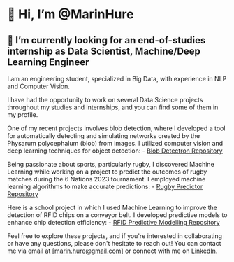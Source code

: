 # 👋 Hi, I’m @MarinHure
## 👀 I’m currently looking for an end-of-studies internship as Data Scientist, Machine/Deep Learning Engineer

I am an engineering student, specialized in Big Data, with experience in NLP and Computer Vision.

I have had the opportunity to work on several Data Science projects throughout my studies and internships, and you can find some of them in my profile.

One of my recent projects involves blob detection, where I developed a tool for automatically detecting and simulating networks created by the Physarum polycephalum (blob) from images. 
I utilized computer vision and deep learning techniques for object detection:
    - [Blob Detectron Repository](https://github.com/MarinHure/Blob_Detectron.git)

Being passionate about sports, particularly rugby, I discovered Machine Learning while working on a project to predict the outcomes of rugby matches during the 6 Nations 2023 tournament.
I employed machine learning algorithms to make accurate predictions:
    - [Rugby Predictor Repository](https://github.com/MarinHure/Rugby_Predictor.git)

Here is a school project in which I used Machine Learning to improve the detection of RFID chips on a conveyor belt.
I developed predictive models to enhance chip detection efficiency:
    - [RFID Predictive Modelling Repository](https://github.com/MarinHure/RFID_Predictive_Modelling.git)

Feel free to explore these projects, and if you're interested in collaborating or have any questions, please don't hesitate to reach out! 
You can contact me via email at [marin.hure@gmail.com] or connect with me on [LinkedIn](https://www.linkedin.com/in/marin-hure/).

<!---
MarinHure/MarinHure is a ✨ special ✨ repository because its `README.md` (this file) appears on your GitHub profile.
You can click the Preview link to take a look at your changes.
--->
